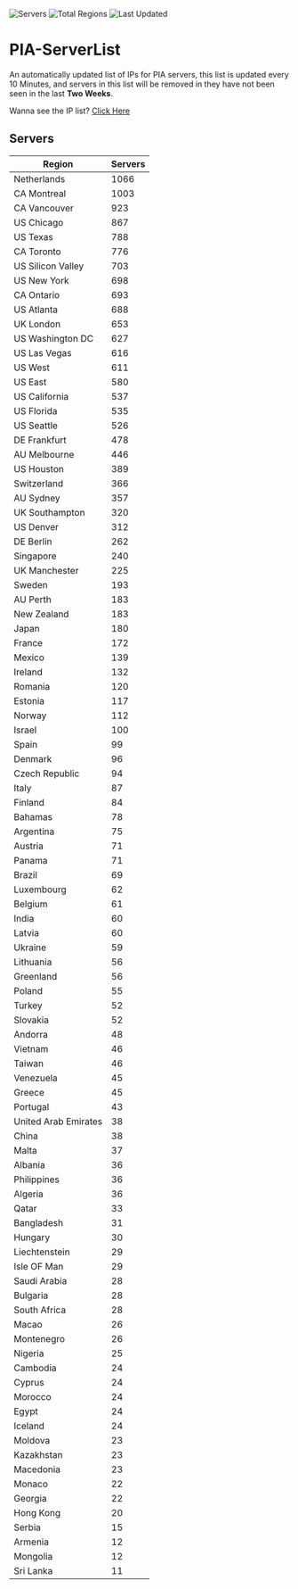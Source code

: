 ![Servers](https://img.shields.io/badge/Servers-20,423-darkgreen)
![Total Regions](https://img.shields.io/badge/Total_Regions-97-darkgreen)
![Last Updated](https://img.shields.io/badge/Last_Updated-June_13_2024_07:11_EDT-darkgreen)

# PIA-ServerList
An automatically updated list of IPs for PIA servers, this list is updated every 10 Minutes, and servers in this list will be removed in they have not been seen in the last **Two Weeks**.

Wanna see the IP list? [Click Here](./servers.json)

## Servers
| Region               | Servers |
|----------------------|---------|
| Netherlands | 1066 |
| CA Montreal | 1003 |
| CA Vancouver | 923 |
| US Chicago | 867 |
| US Texas | 788 |
| CA Toronto | 776 |
| US Silicon Valley | 703 |
| US New York | 698 |
| CA Ontario | 693 |
| US Atlanta | 688 |
| UK London | 653 |
| US Washington DC | 627 |
| US Las Vegas | 616 |
| US West | 611 |
| US East | 580 |
| US California | 537 |
| US Florida | 535 |
| US Seattle | 526 |
| DE Frankfurt | 478 |
| AU Melbourne | 446 |
| US Houston | 389 |
| Switzerland | 366 |
| AU Sydney | 357 |
| UK Southampton | 320 |
| US Denver | 312 |
| DE Berlin | 262 |
| Singapore | 240 |
| UK Manchester | 225 |
| Sweden | 193 |
| AU Perth | 183 |
| New Zealand | 183 |
| Japan | 180 |
| France | 172 |
| Mexico | 139 |
| Ireland | 132 |
| Romania | 120 |
| Estonia | 117 |
| Norway | 112 |
| Israel | 100 |
| Spain | 99 |
| Denmark | 96 |
| Czech Republic | 94 |
| Italy | 87 |
| Finland | 84 |
| Bahamas | 78 |
| Argentina | 75 |
| Austria | 71 |
| Panama | 71 |
| Brazil | 69 |
| Luxembourg | 62 |
| Belgium | 61 |
| India | 60 |
| Latvia | 60 |
| Ukraine | 59 |
| Lithuania | 56 |
| Greenland | 56 |
| Poland | 55 |
| Turkey | 52 |
| Slovakia | 52 |
| Andorra | 48 |
| Vietnam | 46 |
| Taiwan | 46 |
| Venezuela | 45 |
| Greece | 45 |
| Portugal | 43 |
| United Arab Emirates | 38 |
| China | 38 |
| Malta | 37 |
| Albania | 36 |
| Philippines | 36 |
| Algeria | 36 |
| Qatar | 33 |
| Bangladesh | 31 |
| Hungary | 30 |
| Liechtenstein | 29 |
| Isle OF Man | 29 |
| Saudi Arabia | 28 |
| Bulgaria | 28 |
| South Africa | 28 |
| Macao | 26 |
| Montenegro | 26 |
| Nigeria | 25 |
| Cambodia | 24 |
| Cyprus | 24 |
| Morocco | 24 |
| Egypt | 24 |
| Iceland | 24 |
| Moldova | 23 |
| Kazakhstan | 23 |
| Macedonia | 23 |
| Monaco | 22 |
| Georgia | 22 |
| Hong Kong | 20 |
| Serbia | 15 |
| Armenia | 12 |
| Mongolia | 12 |
| Sri Lanka | 11 |